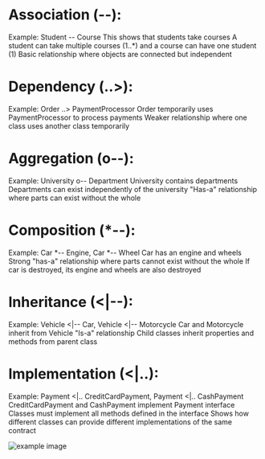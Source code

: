 <h1>Association (--): </h1>

Example: Student -- Course
This shows that students take courses
A student can take multiple courses (1..*) and a course can have one student (1)
Basic relationship where objects are connected but independent


<h1>Dependency (..>):</h1>

Example: Order ..> PaymentProcessor
Order temporarily uses PaymentProcessor to process payments
Weaker relationship where one class uses another class temporarily


<h1>Aggregation (o--):</h1>

Example: University o-- Department
University contains departments
Departments can exist independently of the university
"Has-a" relationship where parts can exist without the whole


<h1>Composition (*--):</h1>

Example: Car *-- Engine, Car *-- Wheel
Car has an engine and wheels
Strong "has-a" relationship where parts cannot exist without the whole
If car is destroyed, its engine and wheels are also destroyed


<h1>Inheritance (<|--):</h1>

Example: Vehicle <|-- Car, Vehicle <|-- Motorcycle
Car and Motorcycle inherit from Vehicle
"Is-a" relationship
Child classes inherit properties and methods from parent class


<h1>Implementation (<|..):</h1>

Example: Payment <|.. CreditCardPayment, Payment <|.. CashPayment
CreditCardPayment and CashPayment implement Payment interface
Classes must implement all methods defined in the interface
Shows how different classes can provide different implementations of the same contract


![example image]([https://github.com/beruangtidurr/pbo/blob/Diagram/Example.png])
